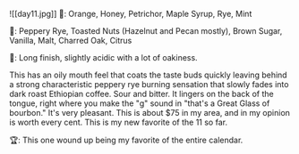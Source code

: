 ![[day11.jpg]]
👃: Orange, Honey, Petrichor, Maple Syrup, Rye, Mint

👅: Peppery Rye, Toasted Nuts (Hazelnut and Pecan mostly), Brown Sugar, Vanilla, Malt, Charred Oak, Citrus

🏁: Long finish, slightly acidic with a lot of oakiness.

This has an oily mouth feel that coats the taste buds quickly leaving behind a strong characteristic peppery rye burning sensation that slowly fades into dark roast Ethiopian coffee.  Sour and bitter.  It lingers on the back of the tongue, right where you make the "g" sound in "that's a Great Glass of bourbon."  It's very pleasant.  This is about $75 in my area, and in my opinion is worth every cent.  This is my new favorite of the 11 so far.

🏆: This one wound up being my favorite of the entire calendar.
